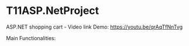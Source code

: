 # T11ASP.NetProject

ASP.NET shopping cart - Video link Demo: https://youtu.be/qrAqTfNnTvg

Main Functionalities:

